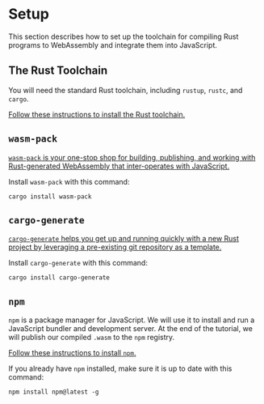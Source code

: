 # Setup

This section describes how to set up the toolchain for compiling Rust programs
to WebAssembly and integrate them into JavaScript.

## The Rust Toolchain

You will need the standard Rust toolchain, including `rustup`, `rustc`, and
`cargo`.

[Follow these instructions to install the Rust toolchain.][rust-install]

[rust-install]: https://www.rust-lang.org/en-US/install.html

## `wasm-pack`

[`wasm-pack` is your one-stop shop for building, publishing, and working with
Rust-generated WebAssembly that inter-operates with JavaScript.][wasm-pack]

Install `wasm-pack` with this command:

```
cargo install wasm-pack
```

## `cargo-generate`

[`cargo-generate` helps you get up and running quickly with a new Rust project
by leveraging a pre-existing git repository as a template.][cargo-generate]

Install `cargo-generate` with this command:

```
cargo install cargo-generate
```

## `npm`

`npm` is a package manager for JavaScript. We will use it to install and run a
JavaScript bundler and development server. At the end of the tutorial, we will
publish our compiled `.wasm` to the `npm` registry.

[Follow these instructions to install `npm`.][npm-install]

If you already have `npm` installed, make sure it is up to date with this
command:

```
npm install npm@latest -g
```

[npm-install]: https://www.npmjs.com/get-npm
[wasm-pack]: https://github.com/rustwasm/wasm-pack
[cargo-generate]: https://github.com/ashleygwilliams/cargo-generate
